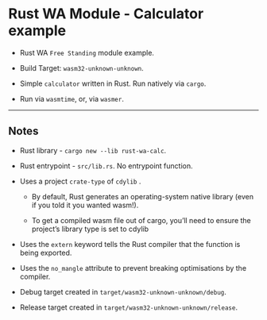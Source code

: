 # Rust WA Module - Calculator example

* Rust WA `Free Standing` module example.

* Build Target: `wasm32-unknown-unknown`.

* Simple `calculator` written in Rust. Run natively via `cargo`.

* Run via `wasmtime`, or, via `wasmer`.

---

## Notes

* Rust library - `cargo new --lib rust-wa-calc`.

* Rust entrypoint - `src/lib.rs`. No entrypoint function.

* Uses a project `crate-type` of `cdylib` .

    * By default, Rust generates an operating-system native library (even if you told it you wanted wasm!).
    
    * To get a compiled wasm file out of cargo, you’ll need to ensure the project’s library type is set to cdylib

* Uses the `extern` keyword tells the Rust compiler that the function is being exported.

* Uses the `no_mangle` attribute to prevent breaking optimisations by the compiler.

* Debug target created in `target/wasm32-unknown-unknown/debug`.

* Release target created in `target/wasm32-unknown-unknown/release`.


